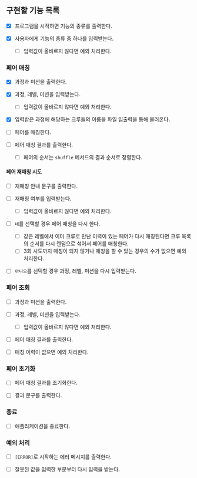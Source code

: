 ## 구현할 기능 목록

- [x] 프로그램을 시작하면 기능의 종류를 출력한다.

- [x] 사용자에게 기능의 종류 중 하나를 입력받는다.
  - [ ] 입력값이 올바르지 않다면 예외 처리한다.

### 페어 매칭

- [x] 과정과 미션을 출력한다.

- [x] 과정, 레벨, 미션을 입력받는다.

  - [ ] 입력값이 올바르지 않다면 예외 처리한다.

- [x] 입력받은 과정에 해당하는 크루들의 이름을 파일 입출력을 통해 불러온다.

- [ ] 페어를 매칭한다.

- [ ] 페어 매칭 결과를 출력한다.
  - [ ] 페어의 순서는 `shuffle` 메서드의 결과 순서로 정렬한다.

#### 페어 재매칭 시도

- [ ] 재매칭 안내 문구를 출력한다.

- [ ] 재매칭 여부를 입력받는다.

  - [ ] 입력값이 올바르지 않다면 예외 처리한다.

- [ ] `네`를 선택할 경우 페어 매칭을 다시 한다.

  - [ ] 같은 레벨에서 이미 크루로 만난 이력이 있는 페어가 다시 매칭된다면 크루 목록의 순서를 다시 랜덤으로 섞어서 페어를 매칭한다.
  - [ ] 3회 시도까지 매칭이 되지 않거나 매칭을 할 수 있는 경우의 수가 없으면 예외 처리한다.

- [ ] `아니오`를 선택할 경우 과정, 레벨, 미션을 다시 입력받는다.

### 페어 조회

- [ ] 과정과 미션을 출력한다.

- [ ] 과정, 레벨, 미션을 입력받는다.

  - [ ] 입력값이 올바르지 않다면 예외 처리한다.

- [ ] 페어 매칭 결과를 출력한다.

- [ ] 매칭 이력이 없으면 예외 처리한다.

### 페어 초기화

- [ ] 페어 매칭 결과를 초기화한다.

- [ ] 결과 문구를 출력한다.

### 종료

- [ ] 애플리케이션을 종료한다.

### 예외 처리

- [ ] `[ERROR]`로 시작하는 에러 메시지를 출력한다.

- [ ] 잘못된 값을 입력한 부분부터 다시 입력을 받는다.
